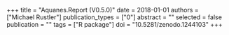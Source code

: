 +++
title = "Aquanes.Report (V0.5.0)"
date = 2018-01-01
authors = ["Michael Rustler"]
publication_types = ["0"]
abstract = ""
selected = false
publication = ""
tags = ["R package"]
doi = "10.5281/zenodo.1244103"
+++

